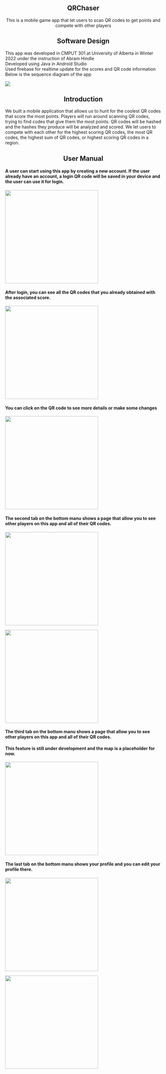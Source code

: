 ## <div align="center">QRChaser</div>

<div align="center">
  <p>
     This is a mobile game app that let users to scan QR codes to get points and compete with other players
  </p>
</div>

## <div align="center">Software Design</div>
This app was developed in CMPUT 301 at University of Alberta in Winter 2022 under the instruction of Abram Hindle <br>
Developed using Java in Android Studio <br>
Used firebase for realtime update for the scores and QR code information
Below is the sequence diagram of the app

<div align="left">
  <p>
    <img src="https://github.com/RonggangCui/QRChaser/blob/main/doc/SequenceDiagram.png"></a>
  </p>
</div>

## <div align="center">Introduction</div>

We built a mobile application that allows us to hunt for the coolest QR codes that score the most points. Players will run around scanning QR codes, trying to find codes that give them the most points. QR codes will be hashed and the hashes they produce will be analyzed and scored. We let users to compete with each other for the highest scoring QR codes, the most QR codes, the highest sum of QR codes, or highest scoring QR codes in a region.

## <div align="center">User Manual</div>

#### A user can start using this app by creating a new account. If the user already have an account, a login QR code will be saved in your device and the user can use it for login.

<div align="left">
  <p>
    <img width="300" src="https://github.com/RonggangCui/QRChaser/blob/main/doc/AppScreenshots/AppScreenshots-01.png"></a>
  </p>
</div>

#### After login, you can see all the QR codes that you already obtained with the associated score. 

<div align="left">
  <p>
    <img width="300" src="https://github.com/RonggangCui/QRChaser/blob/main/doc/AppScreenshots/AppScreenshots-02.png"></a>
  </p>
</div>

#### You can click on the QR code to see more details or make some changes

<div align="left">
  <p>
    <img width="300" src="https://github.com/RonggangCui/QRChaser/blob/main/doc/AppScreenshots/AppScreenshots-03.png"></a>
  </p>
</div>

#### The second tab on the bottom manu shows a page that allow you to see other players on this app and all of their QR codes. 

<div align="left">
  <p>
    <img width="300" src="https://github.com/RonggangCui/QRChaser/blob/main/doc/AppScreenshots/AppScreenshots-04.png"></a>
  </p>
</div>

<div align="left">
  <p>
    <img width="300" src="https://github.com/RonggangCui/QRChaser/blob/main/doc/AppScreenshots/AppScreenshots-06.png"></a>
  </p>
</div>

#### The third tab on the bottom manu shows a page that allow you to see other players on this app and all of their QR codes.
#### This feature is still under development and the map is a placeholder for now.

<div align="left">
  <p>
    <img width="300" src="https://github.com/RonggangCui/QRChaser/blob/main/doc/AppScreenshots/AppScreenshots-08.png"></a>
  </p>
</div>

#### The last tab on the bottom manu shows your profile and you can edit your profile there.

<div align="left">
  <p>
    <img width="300" src="https://github.com/RonggangCui/QRChaser/blob/main/doc/AppScreenshots/AppScreenshots-09.png"></a>
  </p>
</div>

<div align="left">
  <p>
    <img width="300" src="https://github.com/RonggangCui/QRChaser/blob/main/doc/AppScreenshots/AppScreenshots-10.png"></a>
  </p>
</div>
